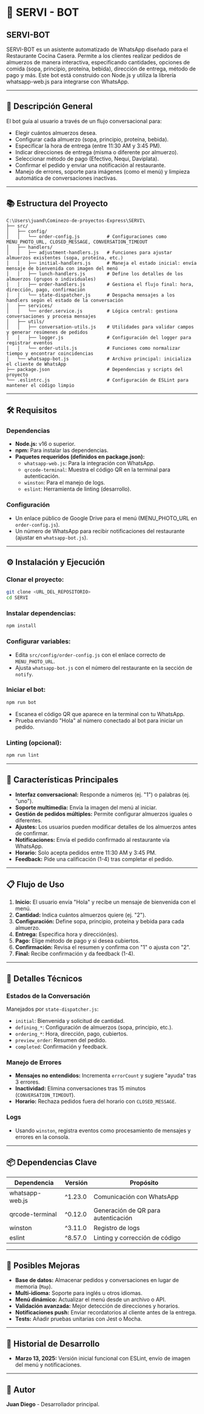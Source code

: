 # 🚀 SERVI - BOT

## SERVI-BOT
SERVI-BOT es un asistente automatizado de WhatsApp diseñado para el Restaurante Cocina Casera. Permite a los clientes realizar pedidos de almuerzos de manera interactiva, especificando cantidades, opciones de comida (sopa, principio, proteína, bebida), dirección de entrega, método de pago y más. Este bot está construido con Node.js y utiliza la librería whatsapp-web.js para integrarse con WhatsApp.

---

## 📖 Descripción General
El bot guía al usuario a través de un flujo conversacional para:

- Elegir cuántos almuerzos desea.
- Configurar cada almuerzo (sopa, principio, proteína, bebida).
- Especificar la hora de entrega (entre 11:30 AM y 3:45 PM).
- Indicar direcciones de entrega (misma o diferente por almuerzo).
- Seleccionar método de pago (Efectivo, Nequi, Daviplata).
- Confirmar el pedido y enviar una notificación al restaurante.
- Manejo de errores, soporte para imágenes (como el menú) y limpieza automática de conversaciones inactivas.

---

## 📚 Estructura del Proyecto
```
C:\Users\juand\Cominezo-de-proyectos-Express\SERVI\
├── src/
│   ├── config/
│   │   └── order-config.js          # Configuraciones como MENU_PHOTO_URL, CLOSED_MESSAGE, CONVERSATION_TIMEOUT
│   ├── handlers/
│   │   ├── adjustment-handlers.js   # Funciones para ajustar almuerzos existentes (sopa, proteína, etc.)
│   │   ├── initial-handlers.js      # Maneja el estado inicial: envía mensaje de bienvenida con imagen del menú
│   │   ├── lunch-handlers.js        # Define los detalles de los almuerzos (grupos o individuales)
│   │   ├── order-handlers.js        # Gestiona el flujo final: hora, dirección, pago, confirmación
│   │   └── state-dispatcher.js      # Despacha mensajes a los handlers según el estado de la conversación
│   ├── services/
│   │   └── order.service.js         # Lógica central: gestiona conversaciones y procesa mensajes
│   ├── utils/
│   │   ├── conversation-utils.js    # Utilidades para validar campos y generar resúmenes de pedidos
│   │   ├── logger.js                # Configuración del logger para registrar eventos
│   │   └── order-utils.js           # Funciones como normalizar tiempo y encontrar coincidencias
│   └── whatsapp-bot.js              # Archivo principal: inicializa el cliente de WhatsApp
├── package.json                     # Dependencias y scripts del proyecto
└── .eslintrc.js                     # Configuración de ESLint para mantener el código limpio
```

---

## 🛠️ Requisitos
### Dependencias
- **Node.js:** v16 o superior.
- **npm:** Para instalar las dependencias.
- **Paquetes requeridos (definidos en package.json):**
  - `whatsapp-web.js`: Para la integración con WhatsApp.
  - `qrcode-terminal`: Muestra el código QR en la terminal para autenticación.
  - `winston`: Para el manejo de logs.
  - `eslint`: Herramienta de linting (desarrollo).

### Configuración
- Un enlace público de Google Drive para el menú (MENU_PHOTO_URL en `order-config.js`).
- Un número de WhatsApp para recibir notificaciones del restaurante (ajustar en `whatsapp-bot.js`).

---

## ⚙️ Instalación y Ejecución
### Clonar el proyecto:
```bash
git clone <URL_DEL_REPOSITORIO>
cd SERVI
```

### Instalar dependencias:
```bash
npm install
```

### Configurar variables:
- Edita `src/config/order-config.js` con el enlace correcto de `MENU_PHOTO_URL`.
- Ajusta `whatsapp-bot.js` con el número del restaurante en la sección de `notify`.

### Iniciar el bot:
```bash
npm run bot
```
- Escanea el código QR que aparece en la terminal con tu WhatsApp.
- Prueba enviando "Hola" al número conectado al bot para iniciar un pedido.

### Linting (opcional):
```bash
npm run lint
```

---

## 🌟 Características Principales
- **Interfaz conversacional:** Responde a números (ej. "1") o palabras (ej. "uno").
- **Soporte multimedia:** Envía la imagen del menú al iniciar.
- **Gestión de pedidos múltiples:** Permite configurar almuerzos iguales o diferentes.
- **Ajustes:** Los usuarios pueden modificar detalles de los almuerzos antes de confirmar.
- **Notificaciones:** Envía el pedido confirmado al restaurante vía WhatsApp.
- **Horario:** Solo acepta pedidos entre 11:30 AM y 3:45 PM.
- **Feedback:** Pide una calificación (1-4) tras completar el pedido.

---

## 📋 Flujo de Uso
1. **Inicio:** El usuario envía "Hola" y recibe un mensaje de bienvenida con el menú.
2. **Cantidad:** Indica cuántos almuerzos quiere (ej. "2").
3. **Configuración:** Define sopa, principio, proteína y bebida para cada almuerzo.
4. **Entrega:** Especifica hora y dirección(es).
5. **Pago:** Elige método de pago y si desea cubiertos.
6. **Confirmación:** Revisa el resumen y confirma con "1" o ajusta con "2".
7. **Final:** Recibe confirmación y da feedback (1-4).

---

## 🧰 Detalles Técnicos
### Estados de la Conversación
Manejados por `state-dispatcher.js`:

- `initial`: Bienvenida y solicitud de cantidad.
- `defining_*`: Configuración de almuerzos (sopa, principio, etc.).
- `ordering_*`: Hora, dirección, pago, cubiertos.
- `preview_order`: Resumen del pedido.
- `completed`: Confirmación y feedback.

### Manejo de Errores
- **Mensajes no entendidos:** Incrementa `errorCount` y sugiere "ayuda" tras 3 errores.
- **Inactividad:** Elimina conversaciones tras 15 minutos (`CONVERSATION_TIMEOUT`).
- **Horario:** Rechaza pedidos fuera del horario con `CLOSED_MESSAGE`.

### Logs
- Usando `winston`, registra eventos como procesamiento de mensajes y errores en la consola.

---

## 📦 Dependencias Clave
| Dependencia       | Versión  | Propósito                                |
|-------------------|---------|------------------------------------------|
| whatsapp-web.js  | ^1.23.0 | Comunicación con WhatsApp                |
| qrcode-terminal  | ^0.12.0 | Generación de QR para autenticación     |
| winston         | ^3.11.0 | Registro de logs                         |
| eslint          | ^8.57.0 | Linting y corrección de código           |

---

## 🔧 Posibles Mejoras
- **Base de datos:** Almacenar pedidos y conversaciones en lugar de memoria (`Map`).
- **Multi-idioma:** Soporte para inglés u otros idiomas.
- **Menú dinámico:** Actualizar el menú desde un archivo o API.
- **Validación avanzada:** Mejor detección de direcciones y horarios.
- **Notificaciones push:** Enviar recordatorios al cliente antes de la entrega.
- **Tests:** Añadir pruebas unitarias con Jest o Mocha.

---

## 📅 Historial de Desarrollo
- **Marzo 13, 2025:** Versión inicial funcional con ESLint, envío de imagen del menú y notificaciones.

---

## 👤 Autor
**Juan Diego** - Desarrollador principal.

